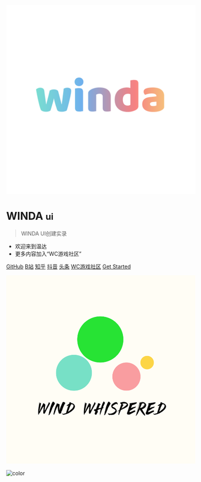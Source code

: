 <!-- _coverpage.md -->

![logo](_media/winda.png)

# WINDA <small>ui</small>

> WINDA UI创建实录

- 欢迎来到温达
- 更多内容加入“WC游戏社区”

[GitHub](https://github.com/usiege/winda)
[B站](https://space.bilibili.com/38532242)
[知乎](https://www.zhihu.com/people/uwuneng)
[抖音](https://www.douyin.com/user/MS4wLjABAAAAWZZwAj3K-Moaee9AAFuYqi6CRWfC29At1CHheP3ubYgxh3ceYT88_oFgwaTPW9su)
[头条](https://www.toutiao.com/c/user/token/MS4wLjABAAAA4zplmobzTGF2I3-eRVcwWEA4kMdbfDzOlkZpvhphOzw)
[WC游戏社区](https://kook.top/EGosAW)
[Get Started](#)


<!-- 背景图片 -->

![](_media/wind.png)

<!-- 背景色 -->

![color](#f0f0f0)